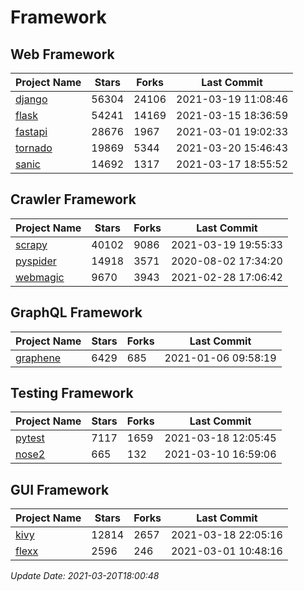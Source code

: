 # Framework

## Web Framework
| Project Name | Stars | Forks | Last Commit |
| ------------ | ----- | ----- | ----------- |
| [django](https://github.com/django/django) | 56304 | 24106 | 2021-03-19 11:08:46 |
| [flask](https://github.com/pallets/flask) | 54241 | 14169 | 2021-03-15 18:36:59 |
| [fastapi](https://github.com/tiangolo/fastapi) | 28676 | 1967 | 2021-03-01 19:02:33 |
| [tornado](https://github.com/tornadoweb/tornado) | 19869 | 5344 | 2021-03-20 15:46:43 |
| [sanic](https://github.com/sanic-org/sanic) | 14692 | 1317 | 2021-03-17 18:55:52 |

## Crawler Framework
| Project Name | Stars | Forks | Last Commit |
| ------------ | ----- | ----- | ----------- |
| [scrapy](https://github.com/scrapy/scrapy) | 40102 | 9086 | 2021-03-19 19:55:33 |
| [pyspider](https://github.com/binux/pyspider) | 14918 | 3571 | 2020-08-02 17:34:20 |
| [webmagic](https://github.com/code4craft/webmagic) | 9670 | 3943 | 2021-02-28 17:06:42 |

## GraphQL Framework
| Project Name | Stars | Forks | Last Commit |
| ------------ | ----- | ----- | ----------- |
| [graphene](https://github.com/graphql-python/graphene) | 6429 | 685 | 2021-01-06 09:58:19 |

## Testing Framework
| Project Name | Stars | Forks | Last Commit |
| ------------ | ----- | ----- | ----------- |
| [pytest](https://github.com/pytest-dev/pytest) | 7117 | 1659 | 2021-03-18 12:05:45 |
| [nose2](https://github.com/nose-devs/nose2) | 665 | 132 | 2021-03-10 16:59:06 |

## GUI Framework
| Project Name | Stars | Forks | Last Commit |
| ------------ | ----- | ----- | ----------- |
| [kivy](https://github.com/kivy/kivy) | 12814 | 2657 | 2021-03-18 22:05:16 |
| [flexx](https://github.com/flexxui/flexx) | 2596 | 246 | 2021-03-01 10:48:16 |

*Update Date: 2021-03-20T18:00:48*